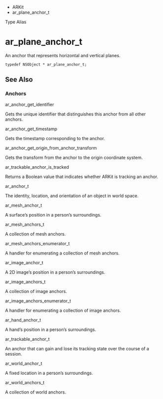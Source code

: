 

- ARKit
-  ar_plane_anchor_t 

Type Alias

# ar_plane_anchor_t

An anchor that represents horizontal and vertical planes.

``` source
typedef NSObject * ar_plane_anchor_t;
```

## See Also

### Anchors

ar_anchor_get_identifier

Gets the unique identifier that distinguishes this anchor from all other anchors.

ar_anchor_get_timestamp

Gets the timestamp corresponding to the anchor.

ar_anchor_get_origin_from_anchor_transform

Gets the transform from the anchor to the origin coordinate system.

ar_trackable_anchor_is_tracked

Returns a Boolean value that indicates whether ARKit is tracking an anchor.

ar_anchor_t

The identity, location, and orientation of an object in world space.

ar_mesh_anchor_t

A surface’s position in a person’s surroundings.

ar_mesh_anchors_t

A collection of mesh anchors.

ar_mesh_anchors_enumerator_t

A handler for enumerating a collection of mesh anchors.

ar_image_anchor_t

A 2D image’s position in a person’s surroundings.

ar_image_anchors_t

A collection of image anchors.

ar_image_anchors_enumerator_t

A handler for enumerating a collection of image anchors.

ar_hand_anchor_t

A hand’s position in a person’s surroundings.

ar_trackable_anchor_t

An anchor that can gain and lose its tracking state over the course of a session.

ar_world_anchor_t

A fixed location in a person’s surroundings.

ar_world_anchors_t

A collection of world anchors.

